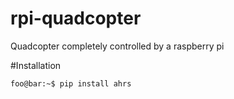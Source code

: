 # rpi-quadcopter
Quadcopter completely controlled by a raspberry pi


#Installation
```console
foo@bar:~$ pip install ahrs
```
